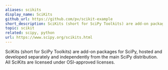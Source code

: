 ```yaml
---
aliases: scikits
display_name: SciKits
github_url: https://github.com/pv/scikit-example
short_description: SciKits (short for SciPy Toolkits) are add-on packages for SciPy.
topic: scikit
related: scipy, python
url: https://www.scipy.org/scikits.html
---
```

SciKits (short for SciPy Toolkits) are add-on packages for SciPy, hosted and developed separately and independently from the main SciPy distribution. All SciKits are licensed under OSI-approved licenses.
